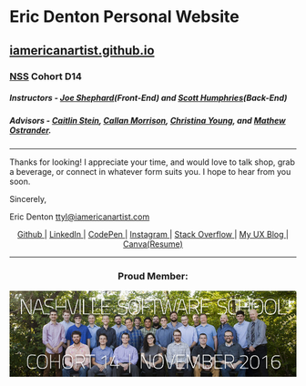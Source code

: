 
# Eric Denton Personal Website  
## [iamericanartist.github.io](https://iamericanartist.github.io/)  

### [NSS](http://nashvillesoftwareschool.com/) Cohort D14  
##### Instructors - [Joe Shephard](https://github.com/JoeShep)(Front-End) and [Scott Humphries](https://github.com/sscotth)(Back-End)  
##### Advisors - [Caitlin Stein](https://github.com/C-Stein), [Callan Morrison](https://github.com/morecallan), [Christina Young](https://github.com/ChristinaJYoung), and [Mathew Ostrander](https://github.com/MAOstrander).
***

Thanks for looking! I appreciate your time, and would love to talk shop, grab a beverage, or connect in whatever form suits you. I hope to hear from you soon.

Sincerely,

Eric Denton
ttyl@iamericanartist.com


<p align="center"> 
  <a rel="nofollow" href="https://github.com/iamericanartist" title="Github"> Github </a>  |  
  <a rel="nofollow" href="https://www.linkedin.com/in/iamericanartist" title="LinkedIn"> LinkedIn </a>  | 
  <a rel="nofollow" href="http://codepen.io/IAmericanArtist/" title="CodePen"> CodePen </a> | 
  <a rel="nofollow" href="https://www.instagram.com/iamericanartist/" title="Instagram"> Instagram </a> | 
  <a rel="nofollow" href="http://stackoverflow.com/story/iamericanartist" title="StackOverflow"> Stack Overflow </a> | 
  <a rel="nofollow" href="https://ericdentonux.wordpress.com/" title="EricDentonUX"> My UX Blog </a> | 
  <a rel="nofollow" href="https://www.canva.com/iamericanartist" title="Canva"> Canva(Resume) </a>  
</p>

***

<div>
  <h3 align="center">Proud Member:</h3>
  <a href="https://nss-day-cohort-14.github.io/"><img align="center" src="images/GraphicsGroupShotC14.jpg"></a>
</div>



<!-- 
/////////////////////////////////  ATTRIBUTION  /////////////////////////////////
I decided to use a (heavily modified) theme I found on BootstrapZero.com. I did so knowing that it's a little strange for a developer to use template when they themselves should be able to do this on their own. I FULLY AGREE. I feel comfortable with every technology used in this theme and plan on creating my own site from the ground up when my life settles down a bit after completing my education at [Nashville Software School](nashvillesoftwareschool.com), my son settles into his daycare/preschool, AND I AM EMPLOYED!

Thank you for looking at the source code, by the way! I appreciate your time, and would love to talk shop, grab a beverage, or connect in whatever form suits you. I hope to hear from you soon!

Sincerely,

Eric Denton
ttyl@iamericanartist.com


Theme used:
  Landing Zero
    A free landing page theme from BootstrapZero 
    http://www.bootstrapzero.com
    LicenseGPL | VersionBootstrap 3.3.4
 -->

